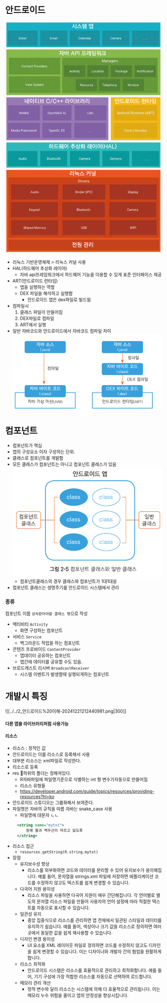 
# 안드로이드
![](assets/2_기본구조-20241221025557132.png)
- 리눅스 기반운영체제 > 리눅스 커널 사용
- HAL(하드웨어 추상화 레이어) 
	- 자바 api프레임워크에서 하드웨어 기능을 이용할 수 있게 표준 인터페이스 제공
- ART(안드로이드 런타임)
	- 앱을 실행하는 역할
	- DEX 파일을 해석하고 실행함
		- 안드로이드 앱은 dex파일로 빌드됨
- 컴파일시
	1. 클래스 파일이 만들어짐
	2. DEX파일로 컴파일
	3. ART에서 실행
- 일반 자바코드와 안드로이드에서 자바코드 컴파일 차이
  ![|673](assets/2_기본구조-20241221031015594.png)  
# 컴포넌트
- 컴포넌트가 핵심
- 앱의 구성요소 이자 구성하는 단위.
- 클래스로 컴포넌트를 개발함
- 모든 클래스가 컴포넌트는 아니고 컴포넌트 클래스가 있음
  ![](assets/2_기본구조-20241221031505580.png)
	- 컴포넌트클래스의 경우 클래스와 컴포넌트가 1대1대응
- 컴포넌트 클래스는 생명주기를 안드로이드 시스템에서 관리
### 종류
컴포넌트 이름 `상속받아야할 클래스 명`으로 작성
- 액티비티 `Activity`
	- 화면 구성하는 컴포넌트
- 서비스 `Service`
	- 백그라운드 작업을 하는 컴포넌트
- 콘텐츠 프로바이드 `ContentProvider`
	- 앱데이터 공유하는 컴포넌트
	- 앱간에 데이터를 공유할 수도 있음.
- 브로드캐스트 리시버 `BroadcastReceiver`
	- 시스템 이벤트가 발생할때 실행되게하는 컴포넌트

# 개발시 특징
![[../../2_안드로이드%20이해-20241221212440981.png|300]]
#### 다른 앱을 라이브러리처럼 사용가능
#### 리소스
- 리소스 : 정적인 값
- 안드로이드는 이를 리소스로 등록해서 사용
- 대부분 리소스는 xml파일로 작성한다.
- 리소스로 등록
- res 하위의 폴더는 정해져있다.
	- R자바파일에 파일명기준으로 식별하는 int 형 변수가자동으로 만들어짐
	- 리소스 유형들
	- https://developer.android.com/guide/topics/resources/providing-resources?hl=ko
- 안드로이드 스튜디오는 그룹화해서 보여준다.
- 파일명은 자바의 규칙을 따름 자바는 snake_case 사용
	- 파일명에 대문자 ㄴㄴ
  ``` xml
	<string name="mytxt">
		동해 물과 백두산이 마르고 닳도록
	</string>
	```
- 리소스 접근
	- `resources.getString(R.string.mytxt)`
- 장점
	- 유지보수성 향상
		- 리소스를 외부화하면 코드와 데이터를 분리할 수 있어 유지보수가 용이해집니다. 예를 들어, 문자열을 strings.xml 파일에 저장하면 애플리케이션 코드를 수정하지 않고도 텍스트를 쉽게 변경할 수 있습니다.
	- 다국어 지원 용이성
		- 리소스 파일을 사용하면 다국어 지원이 매우 간단해집니다. 각 언어별로 별도의 문자열 리소스 파일을 만들어 사용자의 언어 설정에 따라 적절한 텍스트를 자동으로 표시할 수 있습니다.
	- 일관성 유지
		- 중앙 집중식으로 리소스를 관리하면 앱 전체에서 일관된 스타일과 데이터를 유지하기 쉽습니다. 예를 들어, 색상이나 크기 값을 리소스로 정의하면 여러 곳에서 동일한 값을 쉽게 재사용할 수 있습니다.
	- 디자인 변경 용이성
		- UI 요소를 XML 레이아웃 파일로 정의하면 코드를 수정하지 않고도 디자인을 쉽게 변경할 수 있습니다. 이는 디자이너와 개발자 간의 협업을 원활하게 합니다.
	- 리소스 최적화
		- 안드로이드 시스템은 리소스를 효율적으로 관리하고 최적화합니다. 예를 들어, 기기 구성에 가장 적합한 리소스를 자동으로 선택하여 로드합니다.
	- 메모리 관리 개선
		- 정적 변수와 달리 리소스는 시스템에 의해 더 효율적으로 관리됩니다. 이는 메모리 누수 위험을 줄이고 앱의 안정성을 향상시킵니다.

